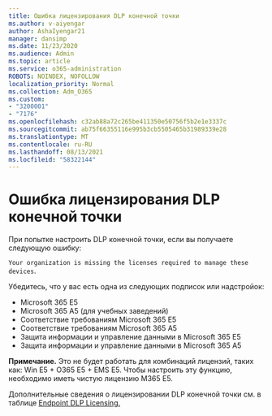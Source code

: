 ```yaml
---
title: Ошибка лицензирования DLP конечной точки
ms.author: v-aiyengar
author: AshaIyengar21
manager: dansimp
ms.date: 11/23/2020
ms.audience: Admin
ms.topic: article
ms.service: o365-administration
ROBOTS: NOINDEX, NOFOLLOW
localization_priority: Normal
ms.collection: Adm_O365
ms.custom:
- "3200001"
- "7176"
ms.openlocfilehash: c32ab88a72c265be411350e50756f5b2e1e3337c
ms.sourcegitcommit: ab75f66355116e995b3cb5505465b31989339e28
ms.translationtype: MT
ms.contentlocale: ru-RU
ms.lasthandoff: 08/13/2021
ms.locfileid: "58322144"
---
```

# <a name="endpoint-dlp-licensing-error"></a>Ошибка лицензирования DLP конечной точки

При попытке настроить DLP конечной точки, если вы получаете следующую ошибку:

`Your organization is missing the licenses required to manage these devices`.

Убедитесь, что у вас есть одна из следующих подписок или надстройок:

- Microsoft 365 E5
- Microsoft 365 A5 (для учебных заведений)
- Соответствие требованиям Microsoft 365 E5
- Соответствие требованиям Microsoft 365 A5
- Защита информации и управление данными в Microsoft 365 E5
- Защита информации и управление данными в Microsoft 365 A5

**Примечание.** Это не будет работать для комбинаций лицензий, таких как: Win E5 + O365 E5 + EMS E5. Чтобы настроить эту функцию, необходимо иметь чистую лицензию M365 E5.

Дополнительные сведения о лицензировании DLP конечной точки см. в таблице [Endpoint DLP Licensing.](https://docs.microsoft.com/microsoft-365/compliance/endpoint-dlp-getting-started#onboarding-devices-into-device-management)
